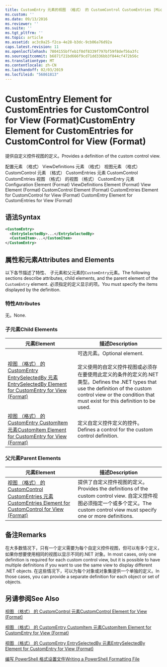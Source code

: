 ```yaml
---
title: CustomEntry 元素的视图 （格式） 的 CustomControl CustomEntries |Microsoft Docs
ms.custom: ''
ms.date: 09/13/2016
ms.reviewer: ''
ms.suite: ''
ms.tgt_pltfrm: ''
ms.topic: article
ms.assetid: ac3c0a25-f2ca-4e28-b3dc-9cb06a76d92a
caps.latest.revision: 11
ms.openlocfilehash: 7804155bffeb1f0df8339f797bf59f8def56a3fc
ms.sourcegitcommit: b6871f21bd666f9cd71dd336bb3f844cf472b56c
ms.translationtype: MT
ms.contentlocale: zh-CN
ms.lasthandoff: 02/03/2019
ms.locfileid: "56861813"
---
```

# <a name="customentry-element-for-customentries-for-customcontrol-for-view-format"></a><span data-ttu-id="f775e-102">CustomEntry Element for CustomEntries for CustomControl for View (Format)</span><span class="sxs-lookup"><span data-stu-id="f775e-102">CustomEntry Element for CustomEntries for CustomControl for View (Format)</span></span>

<span data-ttu-id="f775e-103">提供自定义控件视图的定义。</span><span class="sxs-lookup"><span data-stu-id="f775e-103">Provides a definition of the custom control view.</span></span>

<span data-ttu-id="f775e-104">配置元素 （格式） ViewDefinitions 元素 （格式） 视图元素 （格式） CustomControl 元素 （格式） CustomEntries 元素 CustomControl CustomEntries 视图 （格式） 的视图 （格式） CustomEntry 元素</span><span class="sxs-lookup"><span data-stu-id="f775e-104">Configuration Element (Format) ViewDefinitions Element (Format) View Element (Format) CustomControl Element (Format) CustomEntries Element for CustomControl for View (Format) CustomEntry Element for CustomEntries for View (Format)</span></span>

## <a name="syntax"></a><span data-ttu-id="f775e-105">语法</span><span class="sxs-lookup"><span data-stu-id="f775e-105">Syntax</span></span>

```xml
<CustomEntry>
  <EntrySelectedBy>...</EntrySelectedBy>
  <CustomItem>...</CustomItem>
</CustomEntry>
```

## <a name="attributes-and-elements"></a><span data-ttu-id="f775e-106">属性和元素</span><span class="sxs-lookup"><span data-stu-id="f775e-106">Attributes and Elements</span></span>

<span data-ttu-id="f775e-107">以下各节描述了特性、 子元素和父元素的`CustomEntry`元素。</span><span class="sxs-lookup"><span data-stu-id="f775e-107">The following sections describe attributes, child elements, and the parent element of the `CustomEntry` element.</span></span> <span data-ttu-id="f775e-108">必须指定的定义显示的项。</span><span class="sxs-lookup"><span data-stu-id="f775e-108">You must specify the items displayed by the definition.</span></span>

### <a name="attributes"></a><span data-ttu-id="f775e-109">特性</span><span class="sxs-lookup"><span data-stu-id="f775e-109">Attributes</span></span>

<span data-ttu-id="f775e-110">无。</span><span class="sxs-lookup"><span data-stu-id="f775e-110">None.</span></span>

### <a name="child-elements"></a><span data-ttu-id="f775e-111">子元素</span><span class="sxs-lookup"><span data-stu-id="f775e-111">Child Elements</span></span>

|<span data-ttu-id="f775e-112">元素</span><span class="sxs-lookup"><span data-stu-id="f775e-112">Element</span></span>|<span data-ttu-id="f775e-113">描述</span><span class="sxs-lookup"><span data-stu-id="f775e-113">Description</span></span>|
|-------------|-----------------|
|[<span data-ttu-id="f775e-114">视图 （格式） 的 CustomEntry EntrySelectedBy 元素</span><span class="sxs-lookup"><span data-stu-id="f775e-114">EntrySelectedBy Element for CustomEntry for View (Format)</span></span>](./entryselectedby-element-for-customentry-for-customcontrol-for-view-format.md)|<span data-ttu-id="f775e-115">可选元素。</span><span class="sxs-lookup"><span data-stu-id="f775e-115">Optional element.</span></span><br /><br /> <span data-ttu-id="f775e-116">定义使用的自定义控件视图或必须存在要使用此定义的条件的定义的.NET 类型。</span><span class="sxs-lookup"><span data-stu-id="f775e-116">Defines the .NET types that use the definition of the custom control view or the condition that must exist for this definition to be used.</span></span>|
|[<span data-ttu-id="f775e-117">视图 （格式） 的 CustomEntry CustomItem 元素</span><span class="sxs-lookup"><span data-stu-id="f775e-117">CustomItem Element for CustomEntry for View (Format)</span></span>](./customitem-element-for-customentry-for-customcontrol-for-view-format.md)|<span data-ttu-id="f775e-118">定义自定义控件定义的控件。</span><span class="sxs-lookup"><span data-stu-id="f775e-118">Defines a control for the custom control definition.</span></span>|

### <a name="parent-elements"></a><span data-ttu-id="f775e-119">父元素</span><span class="sxs-lookup"><span data-stu-id="f775e-119">Parent Elements</span></span>

|<span data-ttu-id="f775e-120">元素</span><span class="sxs-lookup"><span data-stu-id="f775e-120">Element</span></span>|<span data-ttu-id="f775e-121">描述</span><span class="sxs-lookup"><span data-stu-id="f775e-121">Description</span></span>|
|-------------|-----------------|
|[<span data-ttu-id="f775e-122">视图 （格式） 的 CustomControl CustomEntries 元素</span><span class="sxs-lookup"><span data-stu-id="f775e-122">CustomEntries Element for CustomControl for View (Format)</span></span>](./customentries-element-for-customcontrol-for-view-format.md)|<span data-ttu-id="f775e-123">提供了自定义控件视图的定义。</span><span class="sxs-lookup"><span data-stu-id="f775e-123">Provides the definitions of the custom control view.</span></span> <span data-ttu-id="f775e-124">自定义控件视图必须指定一个或多个定义。</span><span class="sxs-lookup"><span data-stu-id="f775e-124">The custom control view must specify one or more definitions.</span></span>|

## <a name="remarks"></a><span data-ttu-id="f775e-125">备注</span><span class="sxs-lookup"><span data-stu-id="f775e-125">Remarks</span></span>

<span data-ttu-id="f775e-126">在大多数情况下，只有一个定义需要为每个自定义控件视图，但可以有多个定义，如果你想要使用相同的视图以显示不同的.NET 对象。</span><span class="sxs-lookup"><span data-stu-id="f775e-126">In most cases, only one definition is required for each custom control view, but it is possible to have multiple definitions if you want to use the same view to display different .NET objects.</span></span> <span data-ttu-id="f775e-127">在这些情况下，可以为每个对象或对象集提供一个单独的定义。</span><span class="sxs-lookup"><span data-stu-id="f775e-127">In those cases, you can provide a separate definition for each object or set of objects.</span></span>

## <a name="see-also"></a><span data-ttu-id="f775e-128">另请参阅</span><span class="sxs-lookup"><span data-stu-id="f775e-128">See Also</span></span>

[<span data-ttu-id="f775e-129">视图 （格式） 的 CustomControl 元素</span><span class="sxs-lookup"><span data-stu-id="f775e-129">CustomControl Element for View (Format)</span></span>](./customcontrol-element-for-view-format.md)

[<span data-ttu-id="f775e-130">视图 （格式） 的 CustomEntry CustomItem 元素</span><span class="sxs-lookup"><span data-stu-id="f775e-130">CustomItem Element for CustomEntry for View (Format)</span></span>](./customitem-element-for-customentry-for-customcontrol-for-view-format.md)

[<span data-ttu-id="f775e-131">视图 （格式） 的 CustomEntry EntrySelectedBy 元素</span><span class="sxs-lookup"><span data-stu-id="f775e-131">EntrySelectedBy Element for CustomEntry for View (Format)</span></span>](./entryselectedby-element-for-customentry-for-customcontrol-for-view-format.md)

[<span data-ttu-id="f775e-132">编写 PowerShell 格式设置文件</span><span class="sxs-lookup"><span data-stu-id="f775e-132">Writing a PowerShell Formatting File</span></span>](./writing-a-powershell-formatting-file.md)

